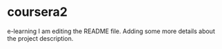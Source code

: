 # coursera2
e-learning
I am editing the README file. Adding some more details about the project description.

